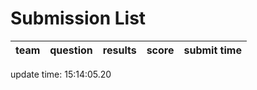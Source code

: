 # Submission List
team    | question  | results  | score | submit time
------|-----:|-----:| ----:|-----


update time: 15:14:05.20 
